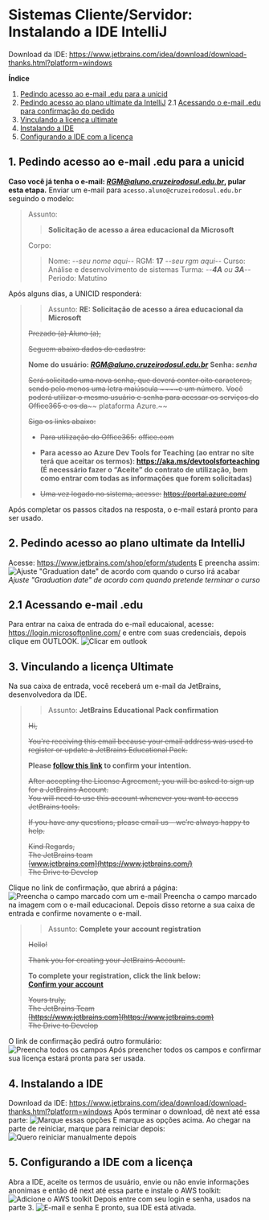 
# Sistemas Cliente/Servidor: Instalando a IDE IntelliJ
Download da IDE: https://www.jetbrains.com/idea/download/download-thanks.html?platform=windows

**Índice**
 1. [Pedindo acesso ao e-mail .edu para a unicid](#1-pedindo-acesso-ao-e-mail-edu-para-a-unicid)
 2. [Pedindo acesso ao plano ultimate da IntelliJ](#2-pedindo-acesso-ao-plano-ultimate-da-intellij)
 2.1 [Acessando o e-mail .edu para confirmação do pedido](#21-acessando-e-mail-edu)
 3. [Vinculando a licença ultimate](#3-vinculando-a-licença-ultimate)
 4. [Instalando a IDE](#4-instalando-a-ide)
 5. [Configurando a IDE com a licença](#5-configurando-a-ide-com-a-licença)

## 1. Pedindo acesso ao e-mail .edu para a unicid
**Caso você já tenha o e-mail: *RGM@aluno.cruzeirodosul.edu.br*, pular esta etapa.** 
Enviar um e-mail para `acesso.aluno@cruzeirodosul.edu.br` seguindo o modelo:
>Assunto: 
>>**Solicitação de acesso a área educacional da Microsoft**
>
>Corpo:
>>Nome: *--seu nome aqui--*
>>RGM: **17** *--seu rgm aqui--*
>>Curso: Análise e desenvolvimento de sistemas
>>Turma: *--**4A** ou **3A**--*
>> Periodo: Matutino

Após alguns dias, a UNICID responderá:
>>Assunto: **RE: Solicitação de acesso a área educacional da Microsoft**
>
>~~Prezado (a) Aluno (a),~~
>
>~~Seguem abaixo dados do cadastro:~~
>
>**Nome do usuário: *RGM@aluno.cruzeirodosul.edu.br***
>**Senha: *senha***
>
>~~Será solicitado uma nova senha, que deverá conter oito caracteres, sendo pelo menos uma letra maiúscula ~~~~e um número~~. 
>~~Você poderá utilizar o mesmo usuário e senha para acessar os serviços do Office365 e os da~~~~ plataforma Azure.~~ 
>
>~~Siga os links abaixo:~~
>
>- ~~Para utilização do Office365:~~
>~~office.com~~ 
> 
>- **Para acesso ao Azure Dev Tools for Teaching (ao entrar no site terá que aceitar os termos):
> https://aka.ms/devtoolsforteaching 
> (É necessário fazer o “Aceite” do contrato de utilização, bem como entrar com todas as informações que forem solicitadas)**  
>
>- ~~Uma vez logado no sistema, acesse:~~
>~~https://portal.azure.com/~~

Após completar os passos citados na resposta, o e-mail estará pronto para ser usado.

## 2. Pedindo acesso ao plano ultimate da IntelliJ
Acesse: https://www.jetbrains.com/shop/eform/students
E preencha assim: ![Ajuste "Graduation date" de acordo com quando o curso irá acabar](https://raw.githubusercontent.com/robnunes0727/Sistemas-Cliente-Servidor/tutorial/img-form.png)
*Ajuste "Graduation date" de acordo com quando pretende terminar o curso*
## 2.1 Acessando e-mail .edu
Para entrar na caixa de entrada do e-mail educaional, acesse: https://login.microsoftonline.com/ e entre com suas credenciais, depois clique em OUTLOOK.
![Clicar em outlook](https://raw.githubusercontent.com/robnunes0727/Sistemas-Cliente-Servidor/tutorial/img-outlook.png)
## 3. Vinculando a licença Ultimate
Na sua caixa de entrada, você receberá um e-mail da JetBrains, desenvolvedora da IDE.
>>Assunto: **JetBrains Educational Pack confirmation**
> 
> ~~Hi,~~
>
>~~You're receiving this email because your email address was used to register or update a JetBrains Educational Pack.~~
>
>**Please [follow this link](https://www.jetbrains.com/)  to confirm your intention.**
>
>~~After accepting the License Agreement, you will be asked to sign up for a JetBrains Account.  
You will need to use this account whenever you want to access JetBrains tools.~~
>
>~~If you have any questions, please email us – we’re always happy to help.~~
>
>~~Kind Regards,  
>The JetBrains team  
>[www.jetbrains.com](https://www.jetbrains.com/)  
>The Drive to Develop~~

Clique no link de confirmação, que abrirá a página:
![Preencha o campo marcado com um e-mail](https://raw.githubusercontent.com/robnunes0727/Sistemas-Cliente-Servidor/tutorial/img-jetcongrats.png)
Preencha o campo marcado na imagem com o e-mail educacional. 
Depois disso retorne a sua caixa de entrada e confirme novamente o e-mail.
>>Assunto: **Complete your account registration**
>
>~~Hello!~~
>
>~~Thank you for creating your JetBrains Account.~~
>
>**To complete your registration, click the link below:  
>[Confirm your account](https://account.jetbrains.com/)**
>
>~~Yours truly,  
>The JetBrains Team  
>[https://www.jetbrains.com](https://www.jetbrains.com)  
>The Drive to Develop~~ 

O link de confirmação pedirá outro formulário:
![Preencha todos os campos](https://raw.githubusercontent.com/robnunes0727/Sistemas-Cliente-Servidor/tutorial/img-jetacc.png)
Após preencher todos os campos e confirmar sua licença estará pronta para ser usada.

## 4. Instalando a IDE
Download da IDE: https://www.jetbrains.com/idea/download/download-thanks.html?platform=windows
Após terminar o download, dê next até essa parte:
![Marque essas opções](https://raw.githubusercontent.com/robnunes0727/Sistemas-Cliente-Servidor/tutorial/img-install1.png)
E marque as opções acima.
Ao chegar na parte de reiniciar, marque para reiniciar depois:
![Quero reiniciar manualmente depois](https://raw.githubusercontent.com/robnunes0727/Sistemas-Cliente-Servidor/tutorial/img-install2.png)
## 5. Configurando a IDE com a licença
Abra a IDE, aceite os termos de usuário, envie ou não envie informações anonimas e então dê next até essa parte e instale o AWS toolkit:
![Adicione o AWS toolkit](https://raw.githubusercontent.com/robnunes0727/Sistemas-Cliente-Servidor/tutorial/img-config1.png)
Depois entre com seu login e senha, usados na parte 3.
![E-mail e senha](https://raw.githubusercontent.com/robnunes0727/Sistemas-Cliente-Servidor/tutorial/img-config2.png)
E pronto, sua IDE está ativada. 
